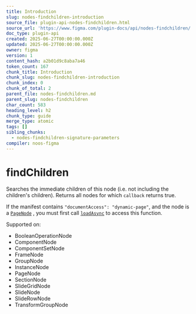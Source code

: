 ```yaml
---
title: Introduction
slug: nodes-findchildren-introduction
source_file: plugin-api-nodes-findchildren.html
source_url: 'https://www.figma.com/plugin-docs/api/nodes-findchildren/'
doc_type: plugin-api
created: 2025-06-27T00:00:00.000Z
updated: 2025-06-27T00:00:00.000Z
owner: figma
version: 1
content_hash: a2b01d9c8aba7a46
token_count: 167
chunk_title: Introduction
chunk_slug: nodes-findchildren-introduction
chunk_index: 0
chunk_of_total: 2
parent_file: nodes-findchildren.md
parent_slug: nodes-findchildren
char_count: 583
heading_level: h2
chunk_type: guide
merge_type: atomic
tags: []
sibling_chunks:
  - nodes-findchildren-signature-parameters
compiler: noos-figma
---
```


# findChildren

Searches the immediate children of this node (i.e. not including the children's children). Returns all nodes for which `callback` returns true.

If the manifest contains `"documentAccess": "dynamic-page"`, and the node is a [`PageNode`](/plugin-docs/api/PageNode/)
, you must first call [`loadAsync`](/plugin-docs/api/PageNode/#loadasync)
 to access this function.

 Supported on:

- BooleanOperationNode
- ComponentNode
- ComponentSetNode
- FrameNode
- GroupNode
- InstanceNode
- PageNode
- SectionNode
- SlideGridNode
- SlideNode
- SlideRowNode
- TransformGroupNode
